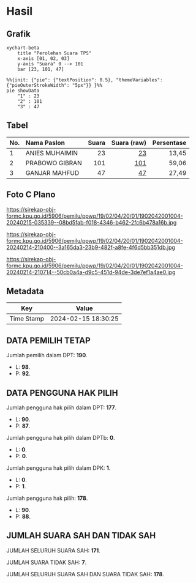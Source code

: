 # Hasil

## Grafik

```mermaid
xychart-beta
    title "Perolehan Suara TPS"
    x-axis [01, 02, 03]
    y-axis "Suara" 0 --> 101
    bar [23, 101, 47]
```

```mermaid
%%{init: {"pie": {"textPosition": 0.5}, "themeVariables": {"pieOuterStrokeWidth": "5px"}} }%%
pie showData
    "1" : 23
    "2" : 101
    "3" : 47
```

## Tabel

| No. | Nama Paslon    | Suara | Suara (raw) | Persentase |
|:--- |:-------------- | -----:| -----------:| ----------:|
| 1   | ANIES MUHAIMIN | 23    | [23][p-1]   | 13,45      |
| 2   | PRABOWO GIBRAN | 101   | [101][p-2]  | 59,06      |
| 3   | GANJAR MAHFUD  | 47    | [47][p-3]   | 27,49      |


[p-1]: https://github.com/gigit-pemilu/pemilu-2024-19-kepulauan-bangka-belitung/blob/main/pilpres/hitung-suara/sub/19-kepulauan-bangka-belitung/sub/02-belitung/sub/04-sijuk/sub/2001-sijuk/sub/004-tps/sub/paslon-1.txt
[p-2]: https://github.com/gigit-pemilu/pemilu-2024-19-kepulauan-bangka-belitung/blob/main/pilpres/hitung-suara/sub/19-kepulauan-bangka-belitung/sub/02-belitung/sub/04-sijuk/sub/2001-sijuk/sub/004-tps/sub/paslon-2.txt
[p-3]: https://github.com/gigit-pemilu/pemilu-2024-19-kepulauan-bangka-belitung/blob/main/pilpres/hitung-suara/sub/19-kepulauan-bangka-belitung/sub/02-belitung/sub/04-sijuk/sub/2001-sijuk/sub/004-tps/sub/paslon-3.txt

## Foto C Plano

https://sirekap-obj-formc.kpu.go.id/5906/pemilu/ppwp/19/02/04/20/01/1902042001004-20240215-035339--08bd5fab-f018-4346-b462-2fc6b478a16b.jpg

https://sirekap-obj-formc.kpu.go.id/5906/pemilu/ppwp/19/02/04/20/01/1902042001004-20240214-210400--3a165da3-23b9-482f-a8fe-4f6d5bb351db.jpg

https://sirekap-obj-formc.kpu.go.id/5906/pemilu/ppwp/19/02/04/20/01/1902042001004-20240214-210714--50cb0a4a-d9c5-451d-94de-3de7ef1a4ae0.jpg


## Metadata

| Key        | Value               |
| ---------- | ------------------- |
| Time Stamp | 2024-02-15 18:30:25 |


## DATA PEMILIH TETAP

Jumlah pemilih dalam DPT: **190**.
 * L: **98**.
 * P: **92**.

## DATA PENGGUNA HAK PILIH

Jumlah pengguna hak pilih dalam DPT: **177**.
 * L: **90**.
 * P: **87**.

Jumlah pengguna hak pilih dalam DPTb: **0**.
 * L: **0**.
 * P: **0**.

Jumlah pengguna hak pilih dalam DPK: **1**.
 * L: **0**.
 * P: **1**.

Jumlah pengguna hak pilih: **178**.
 * L: **90**.
 * P: **88**.

## JUMLAH SUARA SAH DAN TIDAK SAH

JUMLAH SELURUH SUARA SAH: **171**.

JUMLAH SUARA TIDAK SAH: **7**.

JUMLAH SELURUH SUARA SAH DAN SUARA TIDAK SAH: **178**.


